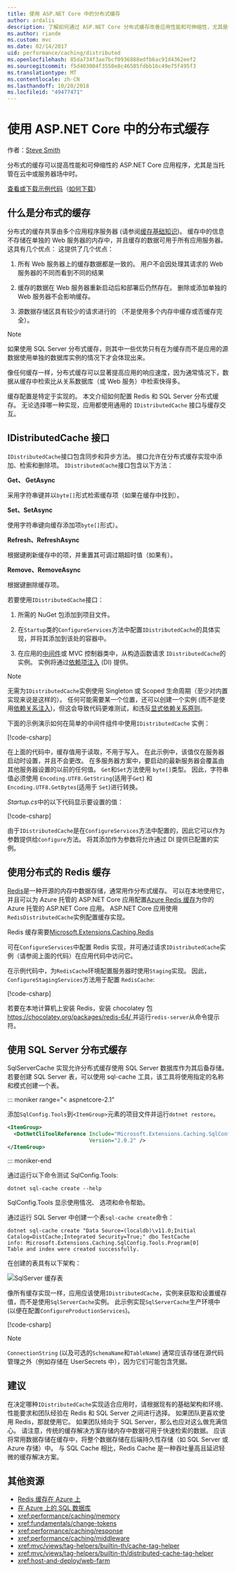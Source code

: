 ```yaml
---
title: 使用 ASP.NET Core 中的分布式缓存
author: ardalis
description: 了解如何通过 ASP.NET Core 分布式缓存改善应用性能和可伸缩性，尤其是在云或服务器场环境中。
ms.author: riande
ms.custom: mvc
ms.date: 02/14/2017
uid: performance/caching/distributed
ms.openlocfilehash: 85da734f3ae7bcf0936888edfb6ac91d4362eef2
ms.sourcegitcommit: f5d403004f3550e8c46585fdbb16c49e75f495f3
ms.translationtype: MT
ms.contentlocale: zh-CN
ms.lasthandoff: 10/20/2018
ms.locfileid: "49477471"
---
```

# <a name="work-with-a-distributed-cache-in-aspnet-core"></a>使用 ASP.NET Core 中的分布式缓存

作者：[Steve Smith](https://ardalis.com/)

分布式的缓存可以提高性能和可伸缩性的 ASP.NET Core 应用程序，尤其是当托管在云中或服务器场中时。

[查看或下载示例代码](https://github.com/aspnet/Docs/tree/master/aspnetcore/performance/caching/distributed/sample)（[如何下载](xref:tutorials/index#how-to-download-a-sample)）

## <a name="what-is-a-distributed-cache"></a>什么是分布式的缓存

分布式的缓存共享由多个应用程序服务器 (请参阅[缓存基础知识](memory.md#caching-basics))。 缓存中的信息不存储在单独的 Web 服务器的内存中，并且缓存的数据可用于所有应用服务器。这具有几个优点： 这提供了几个优点：

1. 所有 Web 服务器上的缓存数据都是一致的。 用户不会因处理其请求的 Web 服务器的不同而看到不同的结果

2. 缓存的数据在 Web 服务器重新启动后和部署后仍然存在。 删除或添加单独的 Web 服务器不会影响缓存。

3. 源数据存储区具有较少的请求进行的 （不是使用多个内存中缓存或否缓存完全）。

> [!NOTE]
> 如果使用 SQL Server 分布式缓存，则其中一些优势只有在为缓存而不是应用的源数据使用单独的数据库实例的情况下才会体现出来。

像任何缓存一样，分布式缓存可以显著提高应用的响应速度，因为通常情况下，数据从缓存中检索比从关系数据库（或 Web 服务）中检索快得多。

缓存配置是特定于实现的。 本文介绍如何配置 Redis 和 SQL Server 分布式缓存。 无论选择哪一种实现，应用都使用通用的 `IDistributedCache` 接口与缓存交互。

## <a name="the-idistributedcache-interface"></a>IDistributedCache 接口

`IDistributedCache`接口包含同步和异步方法。 接口允许在分布式缓存实现中添加、检索和删除项。 `IDistributedCache`接口包含以下方法：

**Get、 GetAsync**

采用字符串键并以`byte[]`形式检索缓存项（如果在缓存中找到）。

**Set、SetAsync**

使用字符串键向缓存添加项`byte[]`形式）。 

**Refresh、RefreshAsync**

根据键刷新缓存中的项，并重置其可调过期超时值（如果有）。

**Remove、RemoveAsync**

根据键删除缓存项。

若要使用`IDistributedCache`接口：

   1. 所需的 NuGet 包添加到项目文件。

   2. 在`Startup`类的`ConfigureServices`方法中配置`IDistributedCache`的具体实现，并将其添加到该处的容器中。

   3. 在应用的[中间件](xref:fundamentals/middleware/index)或 MVC 控制器类中，从构造函数请求 `IDistributedCache`的实例。 实例将通过[依赖项注入](../../fundamentals/dependency-injection.md) (DI) 提供。

> [!NOTE]
> 无需为`IDistributedCache`实例使用 Singleton 或 Scoped 生命周期（至少对内置实现来说是这样的）。 任何可能需要某一个位置，还可以创建一个实例 (而不是使用[依赖关系注入](../../fundamentals/dependency-injection.md))，但这会导致代码更难测试，和违反[显式依赖关系原则](http://deviq.com/explicit-dependencies-principle/)。

下面的示例演示如何在简单的中间件组件中使用`IDistributedCache` 实例：

[!code-csharp[](distributed/sample/src/DistCacheSample/StartTimeHeader.cs)]

在上面的代码中，缓存值用于读取，不用于写入。 在此示例中，该值仅在服务器启动时设置，并且不会更改。 在多服务器方案中，要启动的最新服务器会覆盖由其他服务器设置的以前的任何值。 `Get`和`Set`方法使用 `byte[]`类型。 因此，字符串值必须使用 `Encoding.UTF8.GetString`(适用于`Get`) 和 `Encoding.UTF8.GetBytes`(适用于 `Set`)进行转换。

*Startup.cs*中的以下代码显示要设置的值：

[!code-csharp[](distributed/sample/src/DistCacheSample/Startup.cs?name=snippet1)]

由于`IDistributedCache`是在`ConfigureServices`方法中配置的，因此它可以作为参数提供给`Configure`方法。 将其添加作为参数将允许通过 DI 提供已配置的实例。

## <a name="using-a-redis-distributed-cache"></a>使用分布式的 Redis 缓存

[Redis](https://redis.io/)是一种开源的内存中数据存储，通常用作分布式缓存。 可以在本地使用它，并且可以为 Azure 托管的 ASP.NET Core 应用配置[Azure Redis 缓存](https://azure.microsoft.com/services/cache/)为你的 Azure 托管的 ASP.NET Core 应用。 ASP.NET Core 应用使用 `RedisDistributedCache`实例配置缓存实现。

Redis 缓存需要[Microsoft.Extensions.Caching.Redis](https://www.nuget.org/packages/Microsoft.Extensions.Caching.Redis/)

可在`ConfigureServices`中配置 Redis 实现，并可通过请求`IDistributedCache`实例（请参阅上面的代码）在应用代码中访问它。

在示例代码中，为`RedisCache`环境配置服务器时使用`Staging`实现。 因此，`ConfigureStagingServices`方法用于配置 `RedisCache`:

[!code-csharp[](distributed/sample/src/DistCacheSample/Startup.cs?name=snippet2)]

若要在本地计算机上安装 Redis，安装 chocolatey 包[ https://chocolatey.org/packages/redis-64/ ](https://chocolatey.org/packages/redis-64/)并运行`redis-server`从命令提示符。

## <a name="using-a-sql-server-distributed-cache"></a>使用 SQL Server 分布式缓存

SqlServerCache 实现允许分布式缓存使用 SQL Server 数据库作为其后备存储。 若要创建 SQL Server 表，可以使用 sql-cache 工具，该工具将使用指定的名称和模式创建一个表。

::: moniker range="< aspnetcore-2.1"

添加`SqlConfig.Tools`到`<ItemGroup>`元素的项目文件并运行`dotnet restore`。

```xml
<ItemGroup>
  <DotNetCliToolReference Include="Microsoft.Extensions.Caching.SqlConfig.Tools" 
                          Version="2.0.2" />
</ItemGroup>
```

::: moniker-end

通过运行以下命令测试 SqlConfig.Tools:

```console
dotnet sql-cache create --help
```

SqlConfig.Tools 显示使用情况、 选项和命令帮助。

通过运行 SQL Server 中创建一个表`sql-cache create`命令：

```console
dotnet sql-cache create "Data Source=(localdb)\v11.0;Initial Catalog=DistCache;Integrated Security=True;" dbo TestCache
info: Microsoft.Extensions.Caching.SqlConfig.Tools.Program[0]
Table and index were created successfully.
```

在创建的表具有以下架构：

![SqlServer 缓存表](distributed/_static/SqlServerCacheTable.png)

像所有缓存实现一样，应用应该使用`IDistributedCache`，实例来获取和设置缓存值，而不是使用`SqlServerCache`实例。 此示例实现`SqlServerCache`生产环境中 (以便在配置`ConfigureProductionServices`)。

[!code-csharp[](distributed/sample/src/DistCacheSample/Startup.cs?name=snippet3)]

> [!NOTE]
> `ConnectionString` (以及可选的`SchemaName`和`TableName`) 通常应该存储在源代码管理之外（例如存储在 UserSecrets 中），因为它们可能包含凭据。

## <a name="recommendations"></a>建议

在决定哪种`IDistributedCache`实现适合应用时，请根据现有的基础架构和环境、性能要求和团队经验在 Redis 和 SQL Server 之间进行选择。 如果团队更喜欢使用 Redis，那就使用它。 如果团队倾向于 SQL Server，那么也应对这么做充满信心。 请注意，传统的缓存解决方案存储内存中数据可用于快速检索的数据。 应该将常用数据存储在缓存中，将整个数据存储在后端持久性存储（如 SQL Server 或 Azure 存储）中。 与 SQL Cache 相比，Redis Cache 是一种吞吐量高且延迟轻微的缓存解决方案。

## <a name="additional-resources"></a>其他资源

* [Redis 缓存在 Azure 上](https://azure.microsoft.com/documentation/services/redis-cache/)
* [在 Azure 上的 SQL 数据库](https://azure.microsoft.com/documentation/services/sql-database/)
* <xref:performance/caching/memory>
* <xref:fundamentals/change-tokens>
* <xref:performance/caching/response>
* <xref:performance/caching/middleware>
* <xref:mvc/views/tag-helpers/builtin-th/cache-tag-helper>
* <xref:mvc/views/tag-helpers/builtin-th/distributed-cache-tag-helper>
* <xref:host-and-deploy/web-farm>
